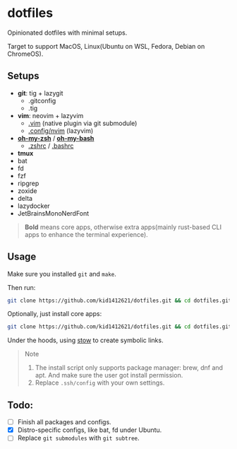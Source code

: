 # dotfiles

Opinionated dotfiles with minimal setups. 

Target to support MacOS, Linux(Ubuntu on WSL, Fedora, Debian on ChromeOS).

## Setups

- **git**: tig + lazygit
  - .gitconfig
  - .tig
- **vim**: neovim + lazyvim
  - [.vim](.vim) (native plugin via git submodule)
  - [.config/nvim](.config/nvim/) (lazyvim)
- [**oh-my-zsh**](https://ohmyz.sh/) / [**oh-my-bash**](https://ohmybash.nntoan.com/)
    - [.zshrc](./.zshrc) / [.bashrc](./.bashrc)
- **tmux**
- bat
- fd
- fzf
- ripgrep
- zoxide
- delta
- lazydocker
- JetBrainsMonoNerdFont

> **Bold** means core apps, otherwise extra apps(mainly rust-based CLI apps to enhance the terminal experience).

## Usage

Make sure you installed `git` and `make`.

Then run:

```bash
git clone https://github.com/kid1412621/dotfiles.git && cd dotfiles.git && make
```

Optionally, just install core apps:

```bash
git clone https://github.com/kid1412621/dotfiles.git && cd dotfiles.git && make core
```

Under the hoods, using [stow](https://www.gnu.org/software/stow/) to create symbolic links.

> > [!NOTE]
> 1. The install script only supports package manager: brew, dnf and apt. And make sure the user got install permission.
> 2. Replace `.ssh/config` with your own settings.

## Todo:

- [ ] Finish all packages and configs.
- [x] Distro-specific configs, like bat, fd under Ubuntu.
- [ ] Replace `git submodules` with `git subtree`.
